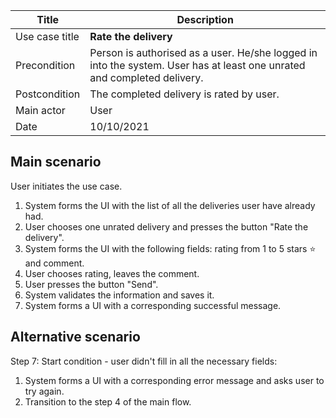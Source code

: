 | Title | Description |
| --- | --- |
| Use case title | **Rate the delivery** |
| Precondition | Person is authorised as a user. He/she logged in into the system. User has at least one unrated and completed delivery. |
| Postcondition | The completed delivery is rated by user. |
| Main actor | User|
| Date | 10/10/2021 |

## Main scenario

User initiates the use case.

1. System forms the UI with the list of all the deliveries user have already had.
2. User chooses one unrated delivery and presses the button "Rate the delivery".
3. System forms the UI with the following fields: rating from 1 to 5 stars ⭐️ and comment.
4. User chooses rating, leaves the comment.
5. User presses the button "Send".
6. System validates the information and saves it.
7. System forms a UI with a corresponding successful message.

## Alternative scenario

Step 7: Start condition - user didn't fill in all the necessary fields:

1. System forms a UI with a corresponding error message and asks user to try again.
2. Transition to the step 4 of the main flow.